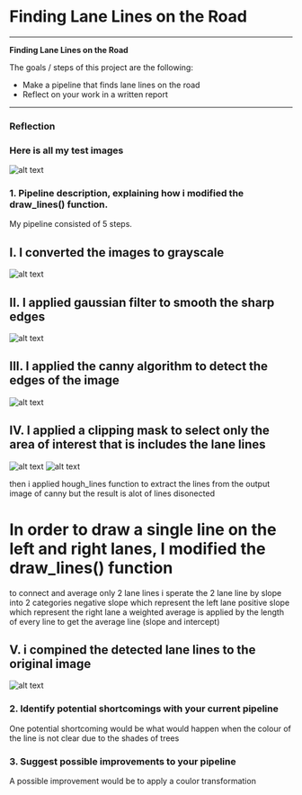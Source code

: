 # **Finding Lane Lines on the Road** 

---

**Finding Lane Lines on the Road**

The goals / steps of this project are the following:
* Make a pipeline that finds lane lines on the road
* Reflect on your work in a written report


[//]: # (Image References)

[image1]: ./test_images_output/orig.png "test_imgs"
[image2]: ./test_images_output/gray.png "gray_imgs"
[image3]: ./test_images_output/soft.png "soft_imgs"
[image4]: ./test_images_output/canny.png "canny_imgs"
[image5]: ./test_images_output/clip.png "clip_imgs"
[image6]: ./test_images_output/clip2.png "clip2_imgs"
[image7]: ./test_images_output/out.png "out_imgs"

---

### Reflection
### Here is all my test images 
![alt text][image1]
### 1. Pipeline description, explaining how i modified the draw_lines() function.

My pipeline consisted of 5 steps. 

## I. I converted the images to grayscale
![alt text][image2]
## II. I applied gaussian filter to smooth the sharp edges
![alt text][image3]
## III. I applied the canny algorithm to detect the edges of the image
![alt text][image4]
## IV. I applied a clipping mask to select only the area of interest that is includes the lane lines
![alt text][image5]
![alt text][image6]

then i applied hough_lines function to extract the lines from the output image of canny 
but the result is alot of lines disonected 

# In order to draw a single line on the left and right lanes, I modified the draw_lines() function 
to connect and average only 2 lane lines
i sperate the 2 lane line by slope into 2 categories 
negative slope which represent the left lane
positive slope which represent the right lane
a weighted average is applied by the length of every line to get the average line (slope and intercept)

## V. i compined the detected lane lines to the original image
![alt text][image7]

### 2. Identify potential shortcomings with your current pipeline

One potential shortcoming would be what would happen when 
the colour of the line is not clear due to the shades of trees 

### 3. Suggest possible improvements to your pipeline

A possible improvement would be to apply a coulor transformation
